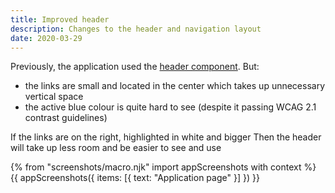 ```yaml
---
title: Improved header
description: Changes to the header and navigation layout
date: 2020-03-29
---
```


Previously, the application used the [header component](https://design-system.service.gov.uk/components/header/). But:

* the links are small and located in the center which takes up unnecessary vertical space
* the active blue colour is quite hard to see (despite it passing WCAG 2.1 contrast guidelines)

If the links are on the right, highlighted in white and bigger
Then the header will take up less room and be easier to see and use

{% from "screenshots/macro.njk" import appScreenshots with context %}
{{ appScreenshots({
  items: [{
    text: "Application page"
  }]
}) }}
